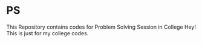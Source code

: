 # PS
This Repository contains codes for Problem Solving Session in College
Hey! This is just for my college codes.
